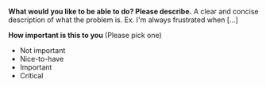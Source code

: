 **What would you like to be able to do? Please describe.**
A clear and concise description of what the problem is. Ex. I'm always frustrated when [...]

**How important is this to you** (Please pick one)
- Not important
- Nice-to-have
- Important
- Critical
